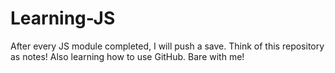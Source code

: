 # Learning-JS
After every JS module completed, I will push a save. Think of this repository as notes! Also learning how to use GitHub. Bare with me!
